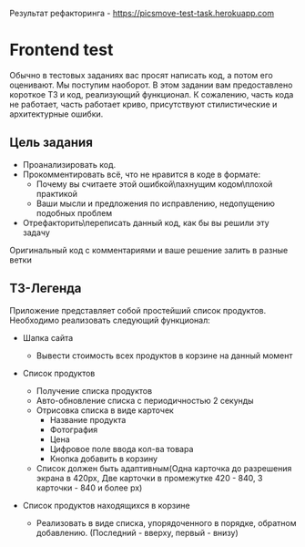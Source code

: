 Результат рефакторинга - https://picsmove-test-task.herokuapp.com
# Frontend test
Обычно в тестовых заданиях вас просят написать код, а потом его оценивают.
Мы поступим наоборот. В этом задании вам предоставлено короткое ТЗ и код, реализующий функционал.
К сожалению, часть кода не работает, часть работает криво, присутствуют стилистические и архитектурные ошибки.

## Цель задания
- Проанализировать код.
- Прокомментировать всё, что не нравится в коде в формате:
    - Почему вы считаете этой ошибкой\пахнущим кодом\плохой практикой
    - Ваши мысли и предложения по исправлению, недопущению подобных проблем
- Отрефакторить\переписать данный код, как бы вы решили эту задачу

Оригинальный код с комментариями и ваше решение залить в разные ветки

## ТЗ-Легенда
Приложение представляет собой простейший список продуктов. Необходимо реализовать следующий функционал:
- Шапка сайта
  - Вывести стоимость всех продуктов в корзине на данный момент
- Список продуктов
    - Получение списка продуктов
    - Авто-обновление списка с периодичностью 2 секунды
    - Отрисовка списка в виде карточек
      - Название продукта
      - Фотография
      - Цена 
      - Цифровое поле ввода кол-ва товара
      - Кнопка добавить в корзину
    - Список должен быть адаптивным(Одна карточка до разрешения экрана в 420px, Две карточки в промежутке 420 - 840, 3 карточки - 840 и более px)
    
- Список продуктов находящихся в корзине
    - Реализовать в виде списка, упорядоченного в порядке, обратном добавлению. (Последний - вверху, первый - внизу)
    

